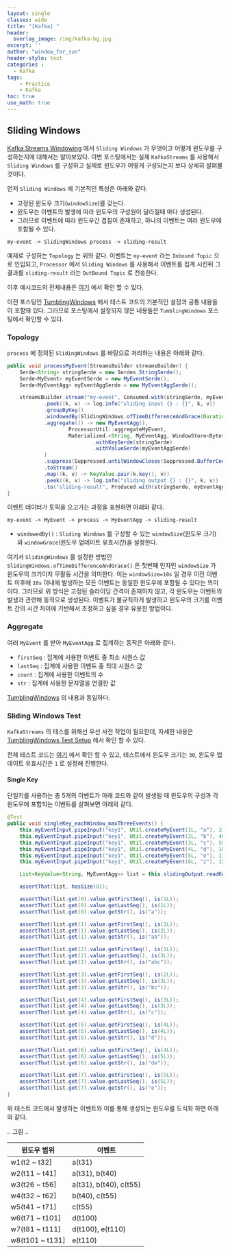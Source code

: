 ```yaml
--- 
layout: single
classes: wide
title: "[Kafka] "
header:
  overlay_image: /img/kafka-bg.jpg
excerpt: ''
author: "window_for_sun"
header-style: text
categories :
  - Kafka
tags:
    - Practice
    - Kafka
toc: true
use_math: true
---  
```


## Sliding Windows
[Kafka Streams Windowing]()
에서 `Sliding Windows` 가 무엇이고 어떻게 윈도우를 구성하는지에 대해서는 알아보았다. 
이번 포스팅에서는 실제 `KafkaStreams` 를 사용해서 `Sliding Windows` 를 구성하고 실제로 윈도우가 어떻게 구성되는지 보다 상세히 살펴볼 것이다.  

먼저 `Sliding Windows` 에 기본적인 특성은 아래와 같다. 
- 고정된 윈도우 크기(`windowSize`)를 갖는다. 
- 윈도우는 이벤트의 발생에 따라 윈도우의 구성원이 달라질때 마다 생성된다. 
- 그러므로 이벤트에 따라 윈도우간 겹침이 존재하고, 하나의 이벤트는 여러 윈도우에 포함될 수 있다. 


```
my-event -> SlidingWindows process -> sliding-result
```

예제로 구성하는 `Topology` 는 위와 같다. 
이벤트는 `my-event` 라는 `Inbound Topic` 으로 인입되고, 
`Processor` 에서 `Sliding Windows` 를 사용해서 이벤트를 집계 시킨뒤 그 결과를 `sliding-result` 라는 `OutBound Topic` 로 전송한다.  

이후 예시코드의 전체내용은 [여기]()
에서 확인 할 수 있다.  

이전 포스팅인 [TumblingWindows]()
에서 테스트 코드의 기본적인 설정과 공통 내용들이 포함돼 있다. 
그러므로 포스팅에서 설정되지 않은 내용들은 `TumblingWindows` 포스팅에서 확인할 수 있다.   


### Topology
`process` 에 정의된 `SlidingWindows` 를 바탕으로 처리하는 내용은 아래와 같다.  

```java
public void processMyEvent(StreamsBuilder streamsBuilder) {
    Serde<String> stringSerde = new Serdes.StringSerde();
    Serde<MyEvent> myEventSerde = new MyEventSerde();
    Serde<MyEventAgg> myEventAggSerde = new MyEventAggSerde();

    streamsBuilder.stream("my-event", Consumed.with(stringSerde, myEventSerde))
            .peek((k, v) -> log.info("sliding input {} : {}", k, v))
            .groupByKey()
            .windowedBy(SlidingWindows.ofTimeDifferenceAndGrace(Duration.ofMillis(this.windowDuration), Duration.ofMillis(this.windowGrace)))
            .aggregate(() -> new MyEventAgg(),
                    ProcessorUtil::aggregateMyEvent,
                    Materialized.<String, MyEventAgg, WindowStore<Bytes, byte[]>>as("sliding-window-store")
                            .withKeySerde(stringSerde)
                            .withValueSerde(myEventAggSerde)
            )
            .suppress(Suppressed.untilWindowCloses(Suppressed.BufferConfig.unbounded()))
            .toStream()
            .map((k, v) -> KeyValue.pair(k.key(), v))
            .peek((k, v) -> log.info("sliding output {} : {}", k, v))
            .to("sliding-result", Produced.with(stringSerde, myEventAggSerde));
}
```

이벤트 데이터가 토픽을 오고가는 과정을 표현하면 아래와 같다.  

```
my-event -> MyEvent -> process -> MyEventAgg -> sliding-result
```  

- `windowedBy()` : `Sliding Windows` 를 구성할 수 있는 `windowSize`(윈도우 크기) 와 `windowGrace`(윈도우 업데이트 유효시간)을 설정한다. 

여기서 `SlidingWindows` 를 설정한 방법인 `SlidingWindows.ofTimeDifferenceAndGrace()` 은
첫번째 인자인 `windowSize` 가 윈도우의 크기이자 무활동 시간을 의미한다. 
이는 `windowSize=10s` 일 경우 이전 이벤트 이후에 `10s` 이내에 발생하는 모든 이벤트는 동일한 윈도우에 포함될 수 있다는 의미이다. 
그러므로 위 방식은 고정된 슬라이딩 간격이 존재하지 않고, 
각 윈도우는 이벤트의 발생과 관련해 동적으로 생성된다. 
이벤트가 불규칙하게 발생하고 윈도우의 크기를 이벤트 간의 시간 차이에 기반해서 조정하고 싶을 경우 유용한 방법이다.  



### Aggregate
여러 `MyEvent` 를 받아 `MyEventAgg` 로 집계하는 동작은 아래와 같다. 

- `firstSeq` : 집계에 사용한 이벤트 중 최소 시퀀스 값
- `lastSeq` : 집계에 사용한 이벤트 중 최대 시퀀스 값
- `count` : 집계에 사용한 이벤트의 수
- `str` : 집계에 사용한 문자열을 연결한 값

[TumblingWindows]()
의 내용과 동일하다.  

### Sliding Windows Test
`KafkaStreams` 의 테스를 위해선 우선 사전 작업이 필요한데, 
자세한 내용은 [TumblingWindows Test Setup]()
에서 확인 할 수 있다. 

전체 테스트 코드는 [여기]()
에서 확인 할 수 있고, 
테스트에서 윈도우 크기는 `30`, 윈도우 업데이트 유효시간은 `1` 로 설정해 진행한다.  


#### Single Key
단일키를 사용하는 총 5개의 이벤트가 아래 코드와 같이 발생될 때 윈도우의 구성과 
각 윈도우에 포함되는 이벤트를 살펴보면 아래와 같다.   

```java
@Test
public void singleKey_eachWindow_maxThreeEvents() {
    this.myEventInput.pipeInput("key1", Util.createMyEvent(1L, "a"), 31L);
    this.myEventInput.pipeInput("key1", Util.createMyEvent(2L, "b"), 40L);
    this.myEventInput.pipeInput("key1", Util.createMyEvent(3L, "c"), 55L);
    this.myEventInput.pipeInput("key1", Util.createMyEvent(4L, "d"), 100L);
    this.myEventInput.pipeInput("key1", Util.createMyEvent(5L, "e"), 110L);
    this.myEventInput.pipeInput("key1", Util.createMyEvent(6L, "z"), 150L);

    List<KeyValue<String, MyEventAgg>> list = this.slidingOutput.readKeyValuesToList();

    assertThat(list, hasSize(8));

    assertThat(list.get(0).value.getFirstSeq(), is(1L));
    assertThat(list.get(0).value.getLastSeq(), is(1L));
    assertThat(list.get(0).value.getStr(), is("a"));

    assertThat(list.get(1).value.getFirstSeq(), is(1L));
    assertThat(list.get(1).value.getLastSeq(), is(2L));
    assertThat(list.get(1).value.getStr(), is("ab"));

    assertThat(list.get(2).value.getFirstSeq(), is(1L));
    assertThat(list.get(2).value.getLastSeq(), is(3L));
    assertThat(list.get(2).value.getStr(), is("abc"));

    assertThat(list.get(3).value.getFirstSeq(), is(2L));
    assertThat(list.get(3).value.getLastSeq(), is(3L));
    assertThat(list.get(3).value.getStr(), is("bc"));

    assertThat(list.get(4).value.getFirstSeq(), is(3L));
    assertThat(list.get(4).value.getLastSeq(), is(3L));
    assertThat(list.get(4).value.getStr(), is("c"));

    assertThat(list.get(5).value.getFirstSeq(), is(4L));
    assertThat(list.get(5).value.getLastSeq(), is(4L));
    assertThat(list.get(5).value.getStr(), is("d"));

    assertThat(list.get(6).value.getFirstSeq(), is(4L));
    assertThat(list.get(6).value.getLastSeq(), is(5L));
    assertThat(list.get(6).value.getStr(), is("de"));

    assertThat(list.get(7).value.getFirstSeq(), is(5L));
    assertThat(list.get(7).value.getLastSeq(), is(5L));
    assertThat(list.get(7).value.getStr(), is("e"));
}
```

위 테스트 코드에서 발생하는 이벤트와 이를 통해 생성되는 윈도우를 도식화 하면 아래와 같다.  

.. 그림 .. 

윈도우 범위|이벤트
---|---
w1(t2 ~ t32]|a(t31)
w2(t11 ~ t41]|a(t31), b(t40)
w3(t26 ~ t56]|a(t31), b(t40), c(t55)
w4(t32 ~ t62]|b(t40), c(t55)
w5(t41 ~ t71]|c(t55)
w6(t71 ~ t101]|d(t100)
w7(t81 ~ t111]|d(t100), e(t110)
w8(t101 ~ t131]|e(t110)
